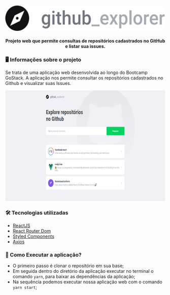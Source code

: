 <p align="center"  >
  <img height=80px src="https://raw.githubusercontent.com/jhonatanffelipe/github-explorer/edf2a16c7f213993e6dd913e56f871a19869b24d/src/assets/github-logo.svg"/>
</p>


<h4 align="center">
  Projeto web que permite consultas de repositórios cadastrados no GitHub e listar sua issues.
</h4>



### 🖥 Informações sobre o projeto

Se trata de uma aplicação web desenvolvida ao longo do Bootcamp GoStack. A aplicação nos permite consultar os repositórios cadastrados no Github e visualizar suas Issues.

<img height=350px src="https://raw.githubusercontent.com/jhonatanffelipe/github-explorer/master/assetsReadme/home.png"/>

### 🛠 Tecnologias utilizadas 

-  [ReactJS](https://reactjs.org/)
-  [React Router Dom](https://reactrouter.com/web/guides/quick-start)
-  [Styled Components](https://styled-components.com/)
-  [Axios](https://github.com/axios/axios)


### 💾 Como Executar a aplicação?

- O primeiro passo é clonar o repositório em sua base;
- Em seguida dentro do diretório da aplicação executar no terminal o comando `yarn`, para baixar as dependências da aplicação;
- Na sequência podemos executar nossa aplicação web com o comando `yarn start`;


